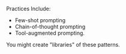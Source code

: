 Practices Include: 
* Few-shot prompting
* Chain-of-thought prompting
* Tool-augmented prompting.

You might create "libraries" of these patterns.